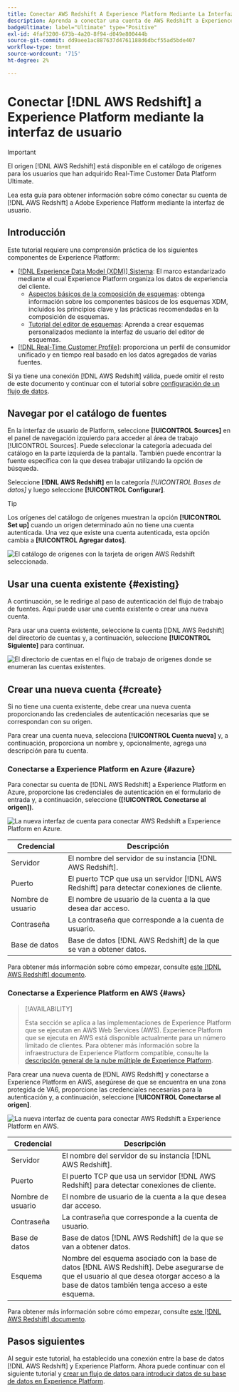 ```yaml
---
title: Conectar AWS Redshift A Experience Platform Mediante La Interfaz De Usuario
description: Aprenda a conectar una cuenta de AWS Redshift a Experience Platform mediante la interfaz de usuario de fuentes.
badgeUltimate: label="Ultimate" type="Positive"
exl-id: 4faf3200-673b-4a20-8f94-d049e800444b
source-git-commit: dd9aee1ac887637d4761188d6dbcf55ad5bde407
workflow-type: tm+mt
source-wordcount: '715'
ht-degree: 2%

---
```


# Conectar [!DNL AWS Redshift] a Experience Platform mediante la interfaz de usuario

>[!IMPORTANT]
>
>El origen [!DNL AWS Redshift] está disponible en el catálogo de orígenes para los usuarios que han adquirido Real-Time Customer Data Platform Ultimate.

Lea esta guía para obtener información sobre cómo conectar su cuenta de [!DNL AWS Redshift] a Adobe Experience Platform mediante la interfaz de usuario.

## Introducción

Este tutorial requiere una comprensión práctica de los siguientes componentes de Experience Platform:

- [[!DNL Experience Data Model (XDM)] Sistema](../../../../../xdm/home.md): El marco estandarizado mediante el cual Experience Platform organiza los datos de experiencia del cliente.
   - [Aspectos básicos de la composición de esquemas](../../../../../xdm/schema/composition.md): obtenga información sobre los componentes básicos de los esquemas XDM, incluidos los principios clave y las prácticas recomendadas en la composición de esquemas.
   - [Tutorial del editor de esquemas](../../../../../xdm/tutorials/create-schema-ui.md): Aprenda a crear esquemas personalizados mediante la interfaz de usuario del editor de esquemas.
- [[!DNL Real-Time Customer Profile]](../../../../../profile/home.md): proporciona un perfil de consumidor unificado y en tiempo real basado en los datos agregados de varias fuentes.

Si ya tiene una conexión [!DNL AWS Redshift] válida, puede omitir el resto de este documento y continuar con el tutorial sobre [configuración de un flujo de datos](../../dataflow/databases.md).

## Navegar por el catálogo de fuentes

En la interfaz de usuario de Platform, seleccione **[!UICONTROL Sources]** en el panel de navegación izquierdo para acceder al área de trabajo [!UICONTROL Sources]. Puede seleccionar la categoría adecuada del catálogo en la parte izquierda de la pantalla. También puede encontrar la fuente específica con la que desea trabajar utilizando la opción de búsqueda.

Seleccione **[!DNL AWS Redshift]** en la categoría *[!UICONTROL Bases de datos]* y luego seleccione **[!UICONTROL Configurar]**.

>[!TIP]
>
>Los orígenes del catálogo de orígenes muestran la opción **[!UICONTROL Set up]** cuando un origen determinado aún no tiene una cuenta autenticada. Una vez que existe una cuenta autenticada, esta opción cambia a **[!UICONTROL Agregar datos]**.

![El catálogo de orígenes con la tarjeta de origen AWS Redshift seleccionada.](../../../../images/tutorials/create/redshift/catalog.png)

## Usar una cuenta existente {#existing}

A continuación, se le redirige al paso de autenticación del flujo de trabajo de fuentes. Aquí puede usar una cuenta existente o crear una nueva cuenta.

Para usar una cuenta existente, seleccione la cuenta [!DNL AWS Redshift] del directorio de cuentas y, a continuación, seleccione **[!UICONTROL Siguiente]** para continuar.

![El directorio de cuentas en el flujo de trabajo de orígenes donde se enumeran las cuentas existentes.](../../../../images/tutorials/create/redshift/existing.png)

## Crear una nueva cuenta {#create}

Si no tiene una cuenta existente, debe crear una nueva cuenta proporcionando las credenciales de autenticación necesarias que se correspondan con su origen.

Para crear una cuenta nueva, selecciona **[!UICONTROL Cuenta nueva]** y, a continuación, proporciona un nombre y, opcionalmente, agrega una descripción para tu cuenta.

### Conectarse a Experience Platform en Azure {#azure}

Para conectar su cuenta de [!DNL AWS Redshift] a Experience Platform en Azure, proporcione las credenciales de autenticación en el formulario de entrada y, a continuación, seleccione **([!UICONTROL Conectarse al origen])**.

![La nueva interfaz de cuenta para conectar AWS Redshift a Experience Platform en Azure.](../../../../images/tutorials/create/redshift/new.png)

| Credencial | Descripción |
| --- | --- |
| Servidor | El nombre del servidor de su instancia [!DNL AWS Redshift]. |
| Puerto | El puerto TCP que usa un servidor [!DNL AWS Redshift] para detectar conexiones de cliente. |
| Nombre de usuario | El nombre de usuario de la cuenta a la que desea dar acceso. |
| Contraseña | La contraseña que corresponde a la cuenta de usuario. |
| Base de datos | Base de datos [!DNL AWS Redshift] de la que se van a obtener datos. |

Para obtener más información sobre cómo empezar, consulte [este [!DNL AWS Redshift] documento](https://docs.aws.amazon.com/redshift/latest/gsg/new-user-serverless.html).

### Conectarse a Experience Platform en AWS {#aws}

>[!AVAILABILITY]
>
>Esta sección se aplica a las implementaciones de Experience Platform que se ejecutan en AWS Web Services (AWS). Experience Platform que se ejecuta en AWS está disponible actualmente para un número limitado de clientes. Para obtener más información sobre la infraestructura de Experience Platform compatible, consulte la [descripción general de la nube múltiple de Experience Platform](../../../../../landing/multi-cloud.md).

Para crear una nueva cuenta de [!DNL AWS Redshift] y conectarse a Experience Platform en AWS, asegúrese de que se encuentra en una zona protegida de VA6, proporcione las credenciales necesarias para la autenticación y, a continuación, seleccione **[!UICONTROL Conectarse al origen]**.

![La nueva interfaz de cuenta para conectar AWS Redshift a Experience Platform en AWS.](../../../../images/tutorials/create/redshift/aws-auth.png)

| Credencial | Descripción |
| --- | --- |
| Servidor | El nombre del servidor de su instancia [!DNL AWS Redshift]. |
| Puerto | El puerto TCP que usa un servidor [!DNL AWS Redshift] para detectar conexiones de cliente. |
| Nombre de usuario | El nombre de usuario de la cuenta a la que desea dar acceso. |
| Contraseña | La contraseña que corresponde a la cuenta de usuario. |
| Base de datos | Base de datos [!DNL AWS Redshift] de la que se van a obtener datos. |
| Esquema | Nombre del esquema asociado con la base de datos [!DNL AWS Redshift]. Debe asegurarse de que el usuario al que desea otorgar acceso a la base de datos también tenga acceso a este esquema. |

Para obtener más información sobre cómo empezar, consulte [este [!DNL AWS Redshift] documento](https://docs.aws.amazon.com/redshift/latest/gsg/new-user-serverless.html).

## Pasos siguientes

Al seguir este tutorial, ha establecido una conexión entre la base de datos [!DNL AWS Redshift] y Experience Platform. Ahora puede continuar con el siguiente tutorial y [crear un flujo de datos para introducir datos de su base de datos en Experience Platform](../../dataflow/databases.md).